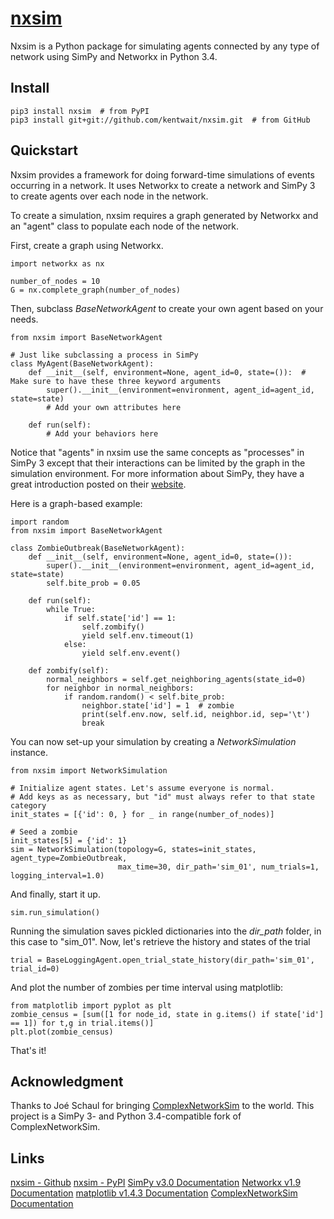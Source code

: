 # [nxsim](https://github.com/kentwait/nxsim)

Nxsim is a Python package for simulating agents connected by any type of network using
SimPy and Networkx in Python 3.4.

## Install

    pip3 install nxsim  # from PyPI
    pip3 install git+git://github.com/kentwait/nxsim.git  # from GitHub

## Quickstart
Nxsim provides a framework for doing forward-time simulations of events occurring in a network. It uses Networkx to
create a network and SimPy 3 to create agents over each node in the network.

To create a simulation, nxsim requires a graph generated by Networkx and an "agent" class to populate each node of the
network.

First, create a graph using Networkx.

    import networkx as nx

    number_of_nodes = 10
    G = nx.complete_graph(number_of_nodes)

Then, subclass *BaseNetworkAgent* to create your own agent based on your needs.

    from nxsim import BaseNetworkAgent

    # Just like subclassing a process in SimPy
    class MyAgent(BaseNetworkAgent):
        def __init__(self, environment=None, agent_id=0, state=()):  # Make sure to have these three keyword arguments
            super().__init__(environment=environment, agent_id=agent_id, state=state)
            # Add your own attributes here

        def run(self):
            # Add your behaviors here

Notice that "agents" in nxsim use the same concepts as "processes" in SimPy 3 except that their interactions can be
limited by the graph in the simulation environment. For more information about SimPy, they have a great introduction
posted on their [website](https://simpy.readthedocs.org/en/latest/simpy_intro/index.html).

Here is a graph-based example:

    import random
    from nxsim import BaseNetworkAgent

    class ZombieOutbreak(BaseNetworkAgent):
        def __init__(self, environment=None, agent_id=0, state=()):
            super().__init__(environment=environment, agent_id=agent_id, state=state)
            self.bite_prob = 0.05

        def run(self):
            while True:
                if self.state['id'] == 1:
                    self.zombify()
                    yield self.env.timeout(1)
                else:
                    yield self.env.event()

        def zombify(self):
            normal_neighbors = self.get_neighboring_agents(state_id=0)
            for neighbor in normal_neighbors:
                if random.random() < self.bite_prob:
                    neighbor.state['id'] = 1  # zombie
                    print(self.env.now, self.id, neighbor.id, sep='\t')
                    break

You can now set-up your simulation by creating a *NetworkSimulation* instance.

    from nxsim import NetworkSimulation

    # Initialize agent states. Let's assume everyone is normal.
    # Add keys as as necessary, but "id" must always refer to that state category
    init_states = [{'id': 0, } for _ in range(number_of_nodes)]

    # Seed a zombie
    init_states[5] = {'id': 1}
    sim = NetworkSimulation(topology=G, states=init_states, agent_type=ZombieOutbreak,
                            max_time=30, dir_path='sim_01', num_trials=1, logging_interval=1.0)

And finally, start it up.

    sim.run_simulation()

Running the simulation saves pickled dictionaries into the *dir_path* folder, in this case to "sim_01".
Now, let's retrieve the history and states of the trial

    trial = BaseLoggingAgent.open_trial_state_history(dir_path='sim_01', trial_id=0)

And plot the number of zombies per time interval using matplotlib:

    from matplotlib import pyplot as plt
    zombie_census = [sum([1 for node_id, state in g.items() if state['id'] == 1]) for t,g in trial.items()]
    plt.plot(zombie_census)

That's it!

## Acknowledgment
Thanks to Joé Schaul for bringing [ComplexNetworkSim](https://github.com/jschaul/ComplexNetworkSim) to the world.
This project is a SimPy 3- and Python 3.4-compatible fork of ComplexNetworkSim.

## Links
[nxsim - Github](https://github.com/kentwait/nxsim)
[nxsim - PyPI](https://pypi.python.org/pypi/nxsim)
[SimPy v3.0 Documentation](https://simpy.readthedocs.org/en/latest/contents.html)
[Networkx v1.9 Documentation](http://networkx.github.io/documentation/networkx-1.9.1)
[matplotlib v1.4.3 Documentation](http://matplotlib.org/users/)
[ComplexNetworkSim Documentation](https://pythonhosted.org/ComplexNetworkSim)